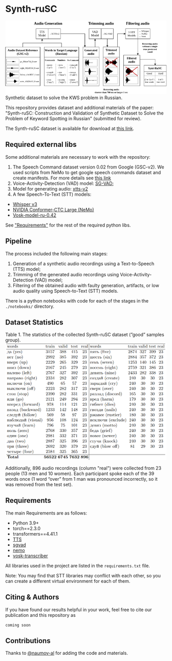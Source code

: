 # Synth-ruSC
![fig_1](pics/pipeline.png)
Synthetic dataset to solve the KWS problem in Russian.

This repository provides dataset and additional materials of the paper: "Synth-ruSC: Construction and Validation of Synthetic Dataset to Solve the Problem of Keyword Spotting in Russian" (submitted for review).

The Synth-ruSC dataset is available for download at [this link](https://cloud.mail.ru/public/eNA1/FDgVqAbJL).

Required external libs
---
Some additional materials are necessary to work with the repository:
1. The Speech Command dataset version 0.02 from Google (GSC-v2). We used scripts from NeMo to get google speech commands dataset and create manifests.
For more details see [this link](https://github.com/NVIDIA/NeMo/blob/main/scripts/dataset_processing/process_speech_commands_data.py)
2. Voice-Activity-Detection (VAD) model: [SG-VAD](https://github.com/jsvir/vad);
3. Model for generating audio: [xtts-v2](https://coqui.ai/blog/tts/open_xtts)
4. A few Speech-To-Text (STT) models:
  - [Whisper v3](https://huggingface.co/openai/whisper-large-v3)
  - [NVIDIA Conformer-CTC Large (NeMo)](https://huggingface.co/nvidia/stt_ru_conformer_ctc_large)
  - [Vosk-model-ru-0.42](https://alphacephei.com/vosk/models)

See ["Requirements"](#requirements) for the rest of the required python libs.

Pipeline
---
The process included the following main stages:
1. Generation of a synthetic audio recordings using a Text-to-Speech (TTS) model;
2. Trimming of the generated audio recordings using Voice-Activity-Detection (VAD) model;
3. Filtering of the obtained audio with faulty generation, artifacts, or low audio quality using Speech-to-Text (STT) models.

There is a python notebooks with code for each of the stages in the `./notebooks/` directory.

Dataset Statistics
---
Table 1. The statistics of the collected Synth-ruSC dataset (”good” samples group).
![tab_1](pics/table1.png)

Additionally, 896 audio recordings (column "real") were collected from 23 people (13 men and 10 women). Each participant spoke each of the 39 words once (1 word “over” from 1 man was pronounced incorrectly, so it was removed from the test set).

Requirements
---
The main Requirements are as follows:
- Python 3.9+
- torch==2.3.0
- transformers==4.41.1
- [TTS](https://docs.coqui.ai/en/latest/installation.html)
- [sgvad](https://github.com/jsvir/vad)
- [nemo](https://github.com/NVIDIA/NeMo)
- [vosk-transcriber](https://alphacephei.com/vosk/install)

All libraries used in the project are listed in the `requirements.txt` file.

Note: You may find that STT libraries may conflict with each other, so you can create a different virtual environment for each of them.


Citing & Authors
---
If you have found our results helpful in your work, feel free to cite our publication and this repository as
```
coming soon
```

Contributions
---
Thanks to [@naumov-al](https://github.com/naumov-al) for adding the code and materials.